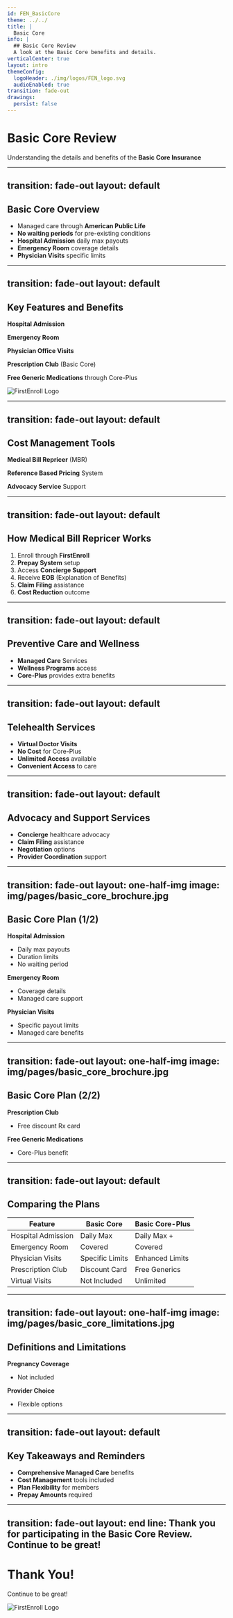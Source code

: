 ```yaml
---
id: FEN_BasicCore
theme: ../../
title: | 
  Basic Core
info: |
  ## Basic Core Review
  A look at the Basic Core benefits and details.
verticalCenter: true
layout: intro
themeConfig:
  logoHeader: ./img/logos/FEN_logo.svg
  audioEnabled: true
transition: fade-out
drawings:
  persist: false
---
```


<SlideAudio deckKey="FEN_BasicCore" />

# Basic Core Review

Understanding the details and benefits of the **Basic Core Insurance**

---
transition: fade-out
layout: default
---

## Basic Core Overview

<v-clicks>

- Managed care through **American Public Life**
- **No waiting periods** for pre-existing conditions
- **Hospital Admission** daily max payouts
- **Emergency Room** coverage details
- **Physician Visits** specific limits

</v-clicks>

---
transition: fade-out
layout: default
---

## Key Features and Benefits

<v-clicks>

**Hospital Admission**

**Emergency Room**

**Physician Office Visits**

**Prescription Club** (Basic Core)
</v-clicks>

<v-click>

**Free Generic Medications** through Core-Plus
<div class="grid grid-cols-1 gap-4 items-center px-8 py-4">
  <img src="./img/logos/FEN_logo.svg" class="h-12 mix-blend-multiply" alt="FirstEnroll Logo">
</div>

</v-click>

---
transition: fade-out
layout: default
---

## Cost Management Tools

<v-click>

**Medical Bill Repricer** (MBR)
</v-click>

<v-click>

**Reference Based Pricing** System
</v-click>

<v-click>

**Advocacy Service** Support
</v-click>

---
transition: fade-out
layout: default
---

## How Medical Bill Repricer Works

<v-clicks>

1. Enroll through **FirstEnroll**
2. **Prepay System** setup
3. Access **Concierge Support**
4. Receive **EOB** (Explanation of Benefits)
5. **Claim Filing** assistance
6. **Cost Reduction** outcome

</v-clicks>

---
transition: fade-out
layout: default
---

## Preventive Care and Wellness

<v-clicks>

- **Managed Care** Services
- **Wellness Programs** access
- **Core-Plus** provides extra benefits

</v-clicks>

---
transition: fade-out
layout: default
---

## Telehealth Services

<v-clicks>

- **Virtual Doctor Visits**
- **No Cost** for Core-Plus
- **Unlimited Access** available
- **Convenient Access** to care

</v-clicks>

---
transition: fade-out
layout: default
---

## Advocacy and Support Services

<v-clicks>

- **Concierge** healthcare advocacy
- **Claim Filing** assistance
- **Negotiation** options
- **Provider Coordination** support

</v-clicks>

---
transition: fade-out
layout: one-half-img
image: img/pages/basic_core_brochure.jpg
---

## Basic Core Plan (1/2)

<v-click>

**Hospital Admission**
- Daily max payouts
- Duration limits
- No waiting period
<Arrow v-bind="{ x1:480, y1:160, x2:560, y2:160, color: 'var(--slidev-theme-accent)' }" />
</v-click>

<v-click>

**Emergency Room**
- Coverage details
- Managed care support
<Arrow v-bind="{ x1:480, y1:215, x2:560, y2:215, color: 'var(--slidev-theme-accent)' }" />
</v-click>

<v-click>

**Physician Visits**
- Specific payout limits
- Managed care benefits
<Arrow v-bind="{ x1:480, y1:340, x2:560, y2:340, color: 'var(--slidev-theme-accent)' }" />
</v-click>

---
transition: fade-out
layout: one-half-img
image: img/pages/basic_core_brochure.jpg
---

## Basic Core Plan (2/2)

<v-click>

**Prescription Club**
- Free discount Rx card
<Arrow v-bind="{ x1:480, y1:370, x2:560, y2:370, color: 'var(--slidev-theme-accent)' }" />
</v-click>

<v-click>

**Free Generic Medications**
- Core-Plus benefit
<Arrow v-bind="{ x1:480, y1:410, x2:560, y2:410, color: 'var(--slidev-theme-accent)' }" />
</v-click>

---
transition: fade-out
layout: default
---

## Comparing the Plans

| **Feature** | **Basic Core** | **Basic Core-Plus** |
|---------|----------|-----------|
| Hospital Admission | Daily Max | Daily Max + |
| Emergency Room | Covered | Covered |
| Physician Visits | Specific Limits | Enhanced Limits |
| Prescription Club | Discount Card | Free Generics |
| Virtual Visits | Not Included | Unlimited |

---
transition: fade-out
layout: one-half-img
image: img/pages/basic_core_limitations.jpg
---

## Definitions and Limitations

<v-click>

**Pregnancy Coverage**
- Not included
<Arrow v-bind="{ x1:480, y1:160, x2:550, y2:160, color: 'var(--slidev-theme-accent)' }" />
</v-click>

<v-click>

**Provider Choice**
- Flexible options
<Arrow v-bind="{ x1:480, y1:255, x2:550, y2:255, color: 'var(--slidev-theme-accent)' }" />
</v-click>

---
transition: fade-out
layout: default
---

## Key Takeaways and Reminders

<v-clicks>

- **Comprehensive Managed Care** benefits
- **Cost Management** tools included
- **Plan Flexibility** for members
- **Prepay Amounts** required

</v-clicks>

---
transition: fade-out
layout: end
line: Thank you for participating in the Basic Core Review. Continue to be great!
---

# Thank You!

Continue to be great!

<img src="./img/logos/FEN_logo.svg" class="h-12 mt-32" alt="FirstEnroll Logo">
